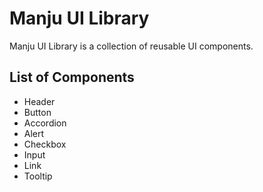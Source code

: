 # Manju UI Library

Manju UI Library is a collection of reusable UI components.

## List of Components

- Header
- Button
- Accordion
- Alert
- Checkbox
- Input
- Link
- Tooltip
